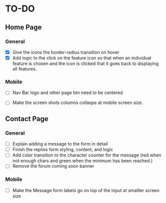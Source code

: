 # TO-DO

## Home Page

### General
- [x] Give the icons the border-radius transition on hover
- [x] Add logic to the click on the feature icon so that when an individual feature is chosen and the icon is clicked that it goes back to displaying all features.
### Mobile

- [ ] Nav Bar logo and other page btn need to be centered
- [ ] Make the screen shots columns collaspe at mobile screen size.


## Contact Page

### General 
- [ ] Explain adding a message to the form in detail
- [ ] Finish the replies form styling, content, and logic
- [ ] Add color transition to the character counter for the message (red when not enough chars and green when the minimum has been reached.)
- [ ] Remove the forum coming soon banner

### Mobile
- [ ] Make the Message form labels go on top of the input at smalller screen size